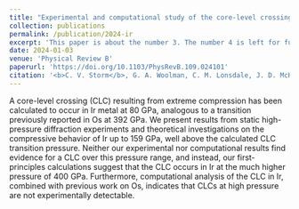 ```yaml
---
title: "Experimental and computational study of the core-level crossing transition in iridium at high pressure"
collection: publications
permalink: /publication/2024-ir
excerpt: 'This paper is about the number 3. The number 4 is left for future work.'
date: 2024-01-03
venue: 'Physical Review B'
paperurl: 'https://doi.org/10.1103/PhysRevB.109.024101'
citation: '<b>C. V. Storm</b>, G. A. Woolman, C. M. Lonsdale, J. D. McHardy, M. J. Duff, G. J. Ackland, M. I. McMahon. <i>Experimental and computational study of the core-level crossing transition in iridium at high pressure</i>, Phys. Rev. B 109, 024101 (2024).'
---
```

A core-level crossing (CLC) resulting from extreme compression has been calculated to occur in Ir metal at 80 GPa, analogous to a transition previously reported in Os at 392 GPa. We present results from static high-pressure diffraction experiments and theoretical investigations on the compressive behavior of Ir up to 159 GPa, well above the calculated CLC transition pressure. Neither our experimental nor computational results find evidence for a CLC over this pressure range, and instead, our first-principles calculations suggest that the CLC occurs in Ir at the much higher pressure of 400 GPa. Furthermore, computational analysis of the CLC in Ir, combined with previous work on Os, indicates that CLCs at high pressure are not experimentally detectable.